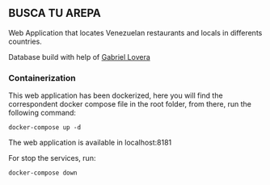 ## BUSCA TU AREPA

Web Application that locates Venezuelan restaurants and locals in differents countries.

Database build with help of [Gabriel Lovera](https://www.linkedin.com/in/loveragabriel/)

### Containerization

This web application has been dockerized, here you will find the correspondent docker compose file in the root folder, from there, run the following command:

```
docker-compose up -d
```

The web application is available in localhost:8181

For stop the services, run:

```
docker-compose down
```
